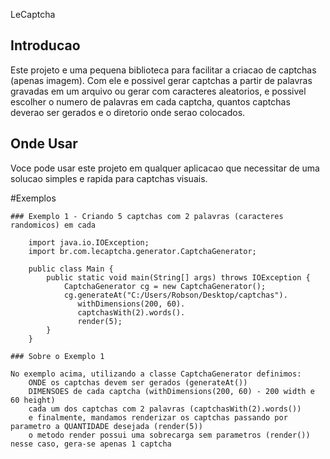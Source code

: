 LeCaptcha

## Introducao

Este projeto e uma pequena biblioteca para facilitar a criacao de captchas (apenas imagem). 
Com ele e possivel gerar captchas a partir de palavras gravadas em um arquivo ou gerar com caracteres aleatorios,
e possivel escolher o numero de palavras em cada captcha, quantos captchas deverao ser gerados e o diretorio onde serao
colocados.

## Onde Usar

Voce pode usar este projeto em qualquer aplicacao que necessitar de uma solucao simples e rapida para captchas visuais.

#Exemplos

	### Exemplo 1 - Criando 5 captchas com 2 palavras (caracteres randomicos) em cada
		
		import java.io.IOException;
		import br.com.lecaptcha.generator.CaptchaGenerator;
		
		public class Main {		
			public static void main(String[] args) throws IOException {
				CaptchaGenerator cg = new CaptchaGenerator();
				cg.generateAt("C:/Users/Robson/Desktop/captchas").
				   withDimensions(200, 60).
				   captchasWith(2).words().
				   render(5);
			}
		}

	### Sobre o Exemplo 1
	
	No exemplo acima, utilizando a classe CaptchaGenerator definimos: 
		ONDE os captchas devem ser gerados (generateAt())
		DIMENSOES de cada captcha (withDimensions(200, 60) - 200 width e 60 height)
		cada um dos captchas com 2 palavras (captchasWith(2).words())
		e finalmente, mandamos renderizar os captchas passando por parametro a QUANTIDADE desejada (render(5))
		o metodo render possui uma sobrecarga sem parametros (render()) nesse caso, gera-se apenas 1 captcha